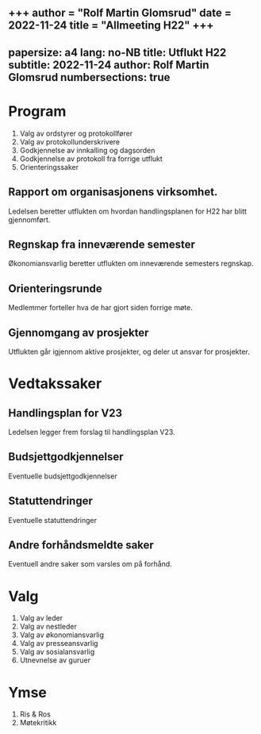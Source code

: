 +++
author = "Rolf Martin Glomsrud"
date = 2022-11-24
title = "Allmeeting H22"
+++
---
papersize: a4
lang: no-NB
title: Utflukt H22
subtitle: 2022-11-24
author: Rolf Martin Glomsrud
numbersections: true
---

# Program

1. Valg av ordstyrer og protokollfører
2. Valg av protokollunderskrivere
3. Godkjennelse av innkalling og dagsorden
4. Godkjennelse av protokoll fra forrige utflukt
5. Orienteringssaker

## Rapport om organisasjonens virksomhet.

Ledelsen beretter utflukten om hvordan handlingsplanen for H22 har blitt gjennomført.

## Regnskap fra inneværende semester

Økonomiansvarlig beretter utflukten om inneværende semesters regnskap.

## Orienteringsrunde

Medlemmer forteller hva de har gjort siden forrige møte.

## Gjennomgang av prosjekter

Utflukten går igjennom aktive prosjekter, og deler ut ansvar for prosjekter.

# Vedtakssaker

## Handlingsplan for V23

Ledelsen legger frem forslag til handlingsplan V23.

## Budsjettgodkjennelser

Eventuelle budsjettgodkjennelser

## Statuttendringer

Eventuelle statuttendringer

## Andre forhåndsmeldte saker

Eventuell andre saker som varsles om på forhånd.

# Valg

1. Valg av leder
2. Valg av nestleder
3. Valg av økonomiansvarlig
4. Valg av presseansvarlig
5. Valg av sosialansvarlig
4. Utnevnelse av guruer

# Ymse

1. Ris & Ros
2. Møtekritikk